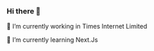 ### Hi there 👋

🔭 I’m currently working in Times Internet Limited

🌱 I’m currently learning Next.Js

<!--
**sudhanshu9028/sudhanshu9028** is a ✨ _special_ ✨ repository because its `README.md` (this file) appears on your GitHub profile.

Here are some ideas to get you started:

- 🔭 I’m currently working in Times Internet Limited
🌱 I’m currently learning Next.Js
- 👯 I’m looking to collaborate on ...
- 🤔 I’m looking for help with ...
- 💬 Ask me about ...
- 📫 How to reach me: ...
- 😄 Pronouns: ...
- ⚡ Fun fact: ...
-->
